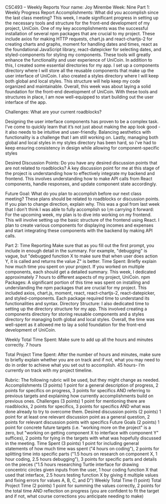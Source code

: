 CSC493 – Weekly Reports
Your name: Joy Mirembe
Week: Nine
Part 1: Weekly Progress Report 
Accomplishments: What did you accomplish since the last class meeting? 
This week, I made significant progress in setting up the necessary tools and structure for the front-end development of my project, UniCoin.
One of my key accomplishments was the successful installation of several npm packages that are crucial to my project. These include axios for making HTTP requests, chart.js and react-chartjs-2 for creating charts and graphs, moment for handling dates and times, react as the foundational JavaScript library, react-datepicker for selecting dates, and styled-components for styling my components. These tools will greatly enhance the functionality and user experience of UniCoin.
In addition to this, I created some essential directories for my app. I set up a components directory where I will store all the reusable components that make up the user interface of UniCoin. I also created a styles directory where I will keep both global and local styles. This structure will help keep my code organized and maintainable.
Overall, this week was about laying a solid foundation for the front-end development of UniCoin. With these tools and structures in place, I am now well-equipped to start building out the user interface of the app.




Challenges: What are your current roadblocks?

Designing the user interface components has proven to be a complex task. I’ve come to quickly learn that it’s not just about making the app look good - it also needs to be intuitive and user-friendly. Balancing aesthetics with functionality is a challenge that I am still working on.
Lastly, managing both global and local styles in my styles directory has been hard, so i've had to keep ensuring consistency in design while allowing for component-specific styles 


Desired Discussion Points: Do you have any desired discussion points that are not related to roadblocks?
 A key discussion point for me at this stage of the project is understanding how to effectively integrate my backend and frontend. This involves understanding how to make API calls from React components, handle responses, and update component state accordingly.


Future Goal: What do you plan to accomplish before our next class meeting? These plans should be related to roadblocks or discussion points. If you plan to change direction, explain why.
 This was a goal from last week that I don't think I was able to fully accomplish so I;m carrying it forward: For the upcoming week, my plan is to dive into working on my frontend. This will involve setting up the basic structure of the frontend using React. I plan to create various components for displaying incomes and expenses and start integrating these components with the backend by making API calls.




Part 2: Time Reporting
Make sure that as you fill out the first prompt, you include in enough detail in the summary. For example, "debugging" is vague, but "debugged function X to make sure that when user does action Y, it is called and returns the value Z" is better.
Time Spent: Briefly explain how much time you spent on your project. If you worked on multiple components, each should get a detailed summary.
This week, I dedicated approximately 7 hours to different aspects of my project, UniCoin.
npm Packages: A significant portion of this time was spent on installing and understanding the npm packages that are crucial for my project. This included axios, chart.js, moment, react, react-chartjs-2, react-datepicker, and styled-components. Each package required time to understand its functionalities and syntax.
Directory Structure: I also dedicated time to setting up the directory structure for my app. This involved creating a components directory for storing reusable components and a styles directory for managing both global and local styles.
Overall, the time was well-spent as it allowed me to lay a solid foundation for the front-end development of UniCoin.




Weekly Total Time Spent: Make sure to add up all the hours and minutes correctly. 
7 hours


Total Project Time Spent: After the number of hours and minutes, make sure to briefly explain whether you are on track and if not, what you may need to do in order to achieve what you set out to accomplish.
45 hours- I’m currently on track with my project timeline.


Rubric:
The following rubric will be used, but they might change as needed.
Accomplishments (3 points) 
1 point for a general description of progress, 2 points for specifics on progress, 3 points for specifics AND referring to previous targets and explaining how currently accomplishments build on previous ones.
Challenges (3 points)
1 point for mentioning there are roadblocks, 2 points for specifics, 3 points for specifics AND what was done already to try to overcome them.
Desired discussion points (2 points)
1 point for at least one relevant discussion point as a general question, 2 points for relevant discussion points with specifics
Future Goals (2 points)
1 point for concrete future targets (i.e. "working more on the project" is a zero, but "working on getting component X to interface with component Y" suffices), 2 points for tying in the targets with what was hopefully discussed in the meeting.
Time Spent (3 points)
1 point for including general statements of how much time was spent ("4 hours on coding"), 2 points for splitting time into specific parts ("1.5 hours on research on component X, 1 hour coding, 2.5 hours debugging"), 3 points for specific parts and details on the pieces ("1.5 hours researching Turtle interface for drawing concentric circles given inputs from the user, 1 hour coding function X that used that interface, 2.5 hours testing function X by giving it multiple values and fixing errors for values A, B, C, and D")
Weekly Total Time (1 point)
Total Project Time (2 points)
1 point for summing the values correctly, 2 points for the total time AND reflection on progress (you are confident to fit the target and if not, what course corrections you anticipate needing to make)



